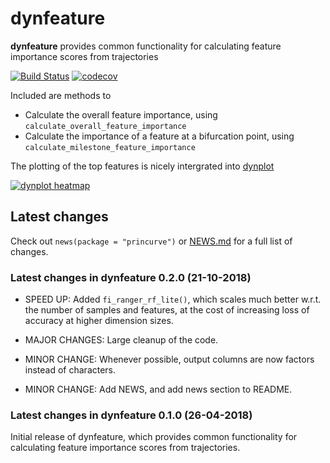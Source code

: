 
<!-- README.md is generated from README.Rmd. Please edit that file -->

# dynfeature

**dynfeature** provides common functionality for calculating feature
importance scores from trajectories

[![Build
Status](https://travis-ci.org/dynverse/dynfeature.svg)](https://travis-ci.org/dynverse/dynfeature)
[![codecov](https://codecov.io/gh/dynverse/dynfeature/branch/master/graph/badge.svg)](https://codecov.io/gh/dynverse/dynfeature)

Included are methods to

  - Calculate the overall feature importance, using
    `calculate_overall_feature_importance`
  - Calculate the importance of a feature at a bifurcation point, using
    `calculate_milestone_feature_importance`

The plotting of the top features is nicely intergrated into
[dynplot](https://github.com/dynverse/dynplot)

[![dynplot
heatmap](https://raw.githubusercontent.com/dynverse/dynplot/devel/.readme_files/heatmap-1.png)](https://github.com/dynverse/dynplot)

## Latest changes

Check out `news(package = "princurve")` or [NEWS.md](inst/NEWS.md) for a
full list of
changes.

<!-- This section gets automatically generated from inst/NEWS.md, and also generates inst/NEWS -->

### Latest changes in dynfeature 0.2.0 (21-10-2018)

  - SPEED UP: Added `fi_ranger_rf_lite()`, which scales much better
    w.r.t. the number of samples and features, at the cost of increasing
    loss of accuracy at higher dimension sizes.

  - MAJOR CHANGES: Large cleanup of the code.

  - MINOR CHANGE: Whenever possible, output columns are now factors
    instead of characters.

  - MINOR CHANGE: Add NEWS, and add news section to README.

### Latest changes in dynfeature 0.1.0 (26-04-2018)

Initial release of dynfeature, which provides common functionality for
calculating feature importance scores from trajectories.
